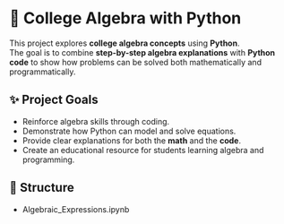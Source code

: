 # 📘 College Algebra with Python

This project explores **college algebra concepts** using **Python**.  
The goal is to combine **step-by-step algebra explanations** with **Python code** to show how problems can be solved both mathematically and programmatically.  

## ✨ Project Goals
- Reinforce algebra skills through coding.
- Demonstrate how Python can model and solve equations.
- Provide clear explanations for both the **math** and the **code**.
- Create an educational resource for students learning algebra and programming.

## 📂 Structure
- Algebraic_Expressions.ipynb
